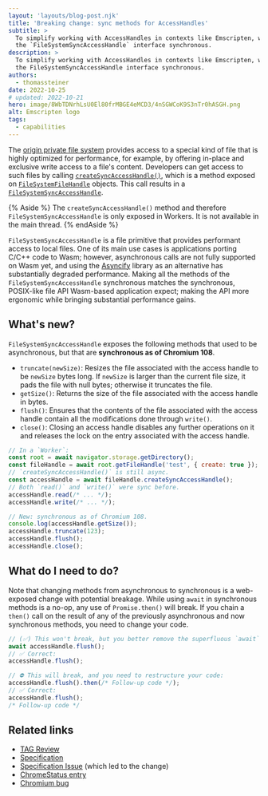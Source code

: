 ```yaml
---
layout: 'layouts/blog-post.njk'
title: 'Breaking change: sync methods for AccessHandles'
subtitle: >
  To simplify working with AccessHandles in contexts like Emscripten, we're making the methods of
  the `FileSystemSyncAccessHandle` interface synchronous.
description: >
  To simplify working with AccessHandles in contexts like Emscripten, we're making the methods of
  the FileSystemSyncAccessHandle interface synchronous.
authors:
  - thomassteiner
date: 2022-10-25
# updated: 2022-10-21
hero: image/8WbTDNrhLsU0El80frMBGE4eMCD3/4nSGWCoK9S3nTr0hASGH.png
alt: Emscripten logo
tags:
  - capabilities
---
```


The
[origin private file system](https://web.dev/file-system-access/#accessing-files-optimized-for-performance-from-the-origin-private-file-system)
provides access to a special kind of file that is highly optimized for performance, for example, by
offering in-place and exclusive write access to a file's content. Developers can get access to such
files by calling
[`createSyncAccessHandle()`](https://fs.spec.whatwg.org/#dom-filesystemfilehandle-createsyncaccesshandle),
which is a method exposed on
[`FileSystemFileHandle`](https://fs.spec.whatwg.org/#api-filesystemfilehandle) objects. This call
results in a [`FileSystemSyncAccessHandle`](https://fs.spec.whatwg.org/#filesystemsyncaccesshandle).

{% Aside %} The `createSyncAccessHandle()` method and therefore `FileSystemSyncAccessHandle` is only
exposed in Workers. It is not available in the main thread. {% endAside %}

`FileSystemSyncAccessHandle` is a file primitive that provides performant access to local files. One
of its main use cases is applications porting C/C++ code to Wasm; however, asynchronous calls are
not fully supported on Wasm yet, and using the
[Asyncify](https://emscripten.ru/docs/porting/asyncify.html) library as an alternative has
substantially degraded performance. Making all the methods of the `FileSystemSyncAccessHandle` synchronous matches the synchronous, POSIX-like file API Wasm-based application expect; making the API more ergonomic while bringing substantial performance gains.

## What's new?

`FileSystemSyncAccessHandle` exposes the following methods that used to be asynchronous, but that
are **synchronous as of Chromium&nbsp;108**.

- `truncate(newSize)`: Resizes the file associated with the access handle to be `newSize` bytes
  long. If `newSize` is larger than the current file size, it pads the file with null bytes;
  otherwise it truncates the file.
- `getSize()`: Returns the size of the file associated with the access handle in bytes.
- `flush()`: Ensures that the contents of the file associated with the access handle contain all the
  modifications done through `write()`.
- `close()`: Closing an access handle disables any
  further operations on it and releases the lock on the entry associated with the access handle.

```js
// In a `Worker`:
const root = await navigator.storage.getDirectory();
const fileHandle = await root.getFileHandle('test', { create: true });
// `createSyncAccessHandle()` is still async.
const accessHandle = await fileHandle.createSyncAccessHandle();
// Both `read()` and `write()` were sync before.
accessHandle.read(/* ... */);
accessHandle.write(/* ... */);

// New: synchronous as of Chromium 108.
console.log(accessHandle.getSize());
accessHandle.truncate(123);
accessHandle.flush();
accessHandle.close();
```

## What do I need to do?

Note that changing methods from asynchronous to synchronous is a web-exposed change with potential
breakage. While using `await` in synchronous methods is a no-op, any use of `Promise.then()` will break.
If you chain a `then()` call on the result of any of the previously asynchronous and now
synchronous methods, you need to change your code.

```js
// (✅) This won't break, but you better remove the superfluous `await`:
await accessHandle.flush();
// ✅ Correct:
accessHandle.flush();
```

```js
// ⛔️ This will break, and you need to restructure your code:
accessHandle.flush().then(/* Follow-up code */);
// ✅ Correct:
accessHandle.flush();
/* Follow-up code */
```

## Related links

- [TAG Review](https://github.com/w3ctag/design-reviews/issues/772)
- [Specification](https://fs.spec.whatwg.org/#api-filesystemsyncaccesshandle)
- [Specification Issue](https://github.com/whatwg/fs/issues/7) (which led to the change)
- [ChromeStatus entry](https://chromestatus.com/feature/5149644305203200)
- [Chromium bug](https://bugs.chromium.org/p/chromium/issues/detail?id=1338340)
